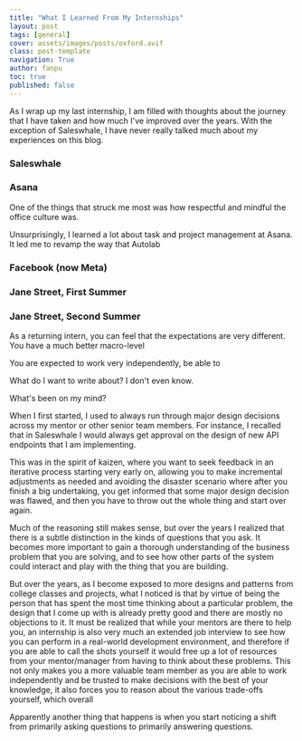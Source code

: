 ```yaml
---
title: "What I Learned From My Internships"
layout: post
tags: [general]
cover: assets/images/posts/oxford.avif
class: post-template
navigation: True
author: fanpu
toc: true
published: false
---
```


As I wrap up my last internship, I am filled with thoughts about the journey that I have taken and how much I've improved over the years. With the exception of Saleswhale, I have never really talked much about my experiences on this blog. 

### Saleswhale

### Asana

One of the things that struck me most was how respectful and mindful the office culture was. 

Unsurprisingly, I learned a lot about task and project management at Asana. It led me to revamp the way that Autolab

### Facebook (now Meta)



### Jane Street, First Summer

### Jane Street, Second Summer

As a returning intern, you can feel that the expectations are very different. You have a much better macro-level 

You are expected 
to work very independently, be able to



What do I want to write about? I don't even know.


What's been on my mind? 

When I first started, I used to always run through major design decisions across
my mentor or other senior team members. For instance, I recalled that in Saleswhale
I would always get approval on the design of new API endpoints that I am implementing.

 This was in the spirit of kaizen, where
you want to seek feedback in an iterative process starting very early on,
allowing you to make incremental adjustments as needed and avoiding the disaster
scenario where after you finish a big undertaking, you get informed that some
major design decision was flawed, and then you have to throw out the whole thing
and start over again.

Much of the reasoning still makes sense, but over the years I realized that
there is a subtle distinction in the kinds of questions that you ask. It becomes
more important to gain a thorough understanding of the business problem that you
are solving, and to see how other parts of the system could interact and play with
the thing that you are building. 


But over the years, as I become exposed to more designs and patterns from
college classes and projects, what I noticed is that by virtue of being the
person that has spent the most time thinking about a particular problem, the
design that I come up with is already pretty good and there are mostly no
objections to it.  It must be realized that while your mentors are there to help
you, an internship is also very much an extended job interview to see how you
can perform in a real-world development environment, and therefore if you are
able to call the shots yourself it would free up a lot of resources from your
mentor/manager from having to think about these problems. This not only makes
you a more valuable team member as you are able to work independently and be trusted
to make decisions with the best of your knowledge, it also forces you to reason about
the various trade-offs yourself, which overall




Apparently another thing that happens is when you start noticing a shift from primarily asking questions to primarily answering questions.
